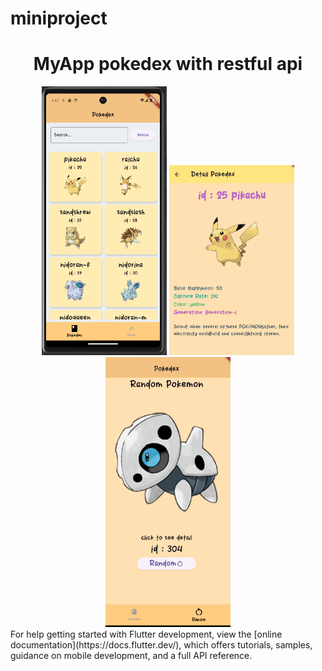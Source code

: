 # miniproject


<div align="center"> 
  <h1> MyApp pokedex with restful api </h1>
<img src="https://github.com/bethofen/pokedex_app_mobile/blob/master/1.png" alt="sunji" width="200">

  <img src="https://github.com/bethofen/pokedex_app_mobile/blob/master/2.png" alt="sunji" width="200">
  <img src="https://github.com/bethofen/pokedex_app_mobile/blob/master/3.png" alt="sunji" width="200">
</div>
For help getting started with Flutter development, view the
[online documentation](https://docs.flutter.dev/), which offers tutorials,
samples, guidance on mobile development, and a full API reference.
